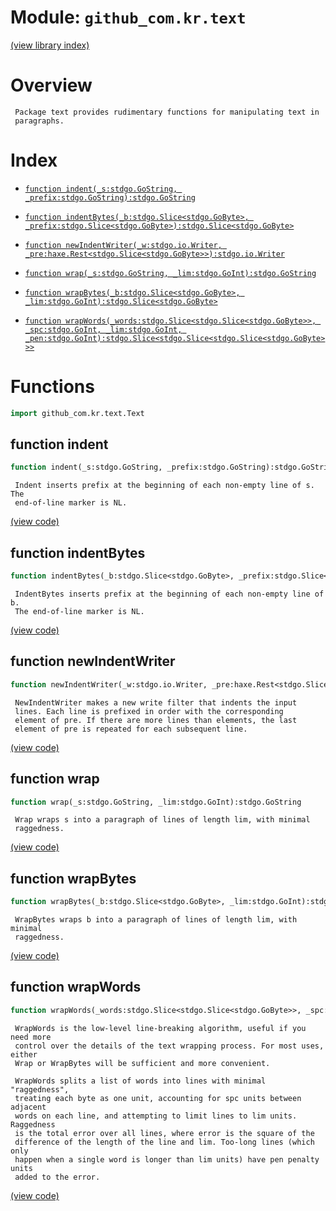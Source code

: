 # Module: `github_com.kr.text`

[(view library index)](../../../golibs.md)


# Overview


```
 Package text provides rudimentary functions for manipulating text in  
 paragraphs.
```
# Index


- [`function indent(_s:stdgo.GoString, _prefix:stdgo.GoString):stdgo.GoString`](<#function-indent>)

- [`function indentBytes(_b:stdgo.Slice<stdgo.GoByte>, _prefix:stdgo.Slice<stdgo.GoByte>):stdgo.Slice<stdgo.GoByte>`](<#function-indentbytes>)

- [`function newIndentWriter(_w:stdgo.io.Writer, _pre:haxe.Rest<stdgo.Slice<stdgo.GoByte>>):stdgo.io.Writer`](<#function-newindentwriter>)

- [`function wrap(_s:stdgo.GoString, _lim:stdgo.GoInt):stdgo.GoString`](<#function-wrap>)

- [`function wrapBytes(_b:stdgo.Slice<stdgo.GoByte>, _lim:stdgo.GoInt):stdgo.Slice<stdgo.GoByte>`](<#function-wrapbytes>)

- [`function wrapWords(_words:stdgo.Slice<stdgo.Slice<stdgo.GoByte>>, _spc:stdgo.GoInt, _lim:stdgo.GoInt, _pen:stdgo.GoInt):stdgo.Slice<stdgo.Slice<stdgo.Slice<stdgo.GoByte>>>`](<#function-wrapwords>)

# Functions


```haxe
import github_com.kr.text.Text
```


## function indent


```haxe
function indent(_s:stdgo.GoString, _prefix:stdgo.GoString):stdgo.GoString
```


```
 Indent inserts prefix at the beginning of each non-empty line of s. The  
 end-of-line marker is NL.
```
[\(view code\)](<./Text.hx#L61>)


## function indentBytes


```haxe
function indentBytes(_b:stdgo.Slice<stdgo.GoByte>, _prefix:stdgo.Slice<stdgo.GoByte>):stdgo.Slice<stdgo.GoByte>
```


```
 IndentBytes inserts prefix at the beginning of each non-empty line of b.  
 The end-of-line marker is NL.
```
[\(view code\)](<./Text.hx#L68>)


## function newIndentWriter


```haxe
function newIndentWriter(_w:stdgo.io.Writer, _pre:haxe.Rest<stdgo.Slice<stdgo.GoByte>>):stdgo.io.Writer
```


```
 NewIndentWriter makes a new write filter that indents the input  
 lines. Each line is prefixed in order with the corresponding  
 element of pre. If there are more lines than elements, the last  
 element of pre is repeated for each subsequent line.
```
[\(view code\)](<./Text.hx#L86>)


## function wrap


```haxe
function wrap(_s:stdgo.GoString, _lim:stdgo.GoInt):stdgo.GoString
```


```
 Wrap wraps s into a paragraph of lines of length lim, with minimal  
 raggedness.
```
[\(view code\)](<./Text.hx#L94>)


## function wrapBytes


```haxe
function wrapBytes(_b:stdgo.Slice<stdgo.GoByte>, _lim:stdgo.GoInt):stdgo.Slice<stdgo.GoByte>
```


```
 WrapBytes wraps b into a paragraph of lines of length lim, with minimal  
 raggedness.
```
[\(view code\)](<./Text.hx#L101>)


## function wrapWords


```haxe
function wrapWords(_words:stdgo.Slice<stdgo.Slice<stdgo.GoByte>>, _spc:stdgo.GoInt, _lim:stdgo.GoInt, _pen:stdgo.GoInt):stdgo.Slice<stdgo.Slice<stdgo.Slice<stdgo.GoByte>>>
```


```
 WrapWords is the low-level line-breaking algorithm, useful if you need more  
 control over the details of the text wrapping process. For most uses, either  
 Wrap or WrapBytes will be sufficient and more convenient.
```
```
 WrapWords splits a list of words into lines with minimal "raggedness",  
 treating each byte as one unit, accounting for spc units between adjacent  
 words on each line, and attempting to limit lines to lim units. Raggedness  
 is the total error over all lines, where error is the square of the  
 difference of the length of the line and lim. Too-long lines (which only  
 happen when a single word is longer than lim units) have pen penalty units  
 added to the error.
```
[\(view code\)](<./Text.hx#L122>)


